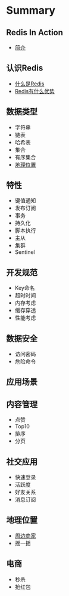 # Summary

## Redis In Action

* [简介](README.md)

## 认识Redis

* [什么是Redis](ru-men/shi-yao-shi-redis.md)
* [Redis有什么优势](ru-men/redisyou-shi-yao-you-shi.md)

## 数据类型

* 字符串
* 链表
* 哈希表
* 集合
* 有序集合
* [地理位置](di-li-wei-zhi.md)

## 特性

* 键值通知
* 发布订阅
* 事务
* 持久化
* 脚本执行
* 主从
* 集群
* Sentinel

## 开发规范

* Key命名
* 超时时间
* 内存考虑
* 缓存穿透
* 性能考虑

## 数据安全

* 访问密码
* 危险命令

## 应用场景

## 内容管理

* 点赞
* Top10
* 排序
* 分页

## 社交应用

* 快速登录
* 活跃度
* 好友关系
* 消息订阅

## 地理位置

* [周边商家](sheng-huo-fu-wu.md)
* 摇一摇

## 电商

* 秒杀
* 抢红包

